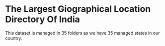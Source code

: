 # The Largest Giographical Location Directory Of India

This dataset is managed in 35 folders as we have 35 managed states in our country.
